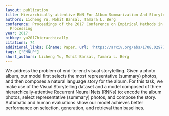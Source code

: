 ```yaml
---
layout: publication
title: Hierarchically-attentive RNN For Album Summarization And Storytelling
authors: Licheng Yu, Mohit Bansal, Tamara L. Berg
conference: Proceedings of the 2017 Conference on Empirical Methods in Natural Language
  Processing
year: 2017
bibkey: yu2017hierarchically
citations: 74
additional_links: [{name: Paper, url: 'https://arxiv.org/abs/1708.02977'}]
tags: ["EMNLP"]
short_authors: Licheng Yu, Mohit Bansal, Tamara L. Berg
---
```

We address the problem of end-to-end visual storytelling. Given a photo
album, our model first selects the most representative (summary) photos, and
then composes a natural language story for the album. For this task, we make
use of the Visual Storytelling dataset and a model composed of three
hierarchically-attentive Recurrent Neural Nets (RNNs) to: encode the album
photos, select representative (summary) photos, and compose the story.
Automatic and human evaluations show our model achieves better performance on
selection, generation, and retrieval than baselines.